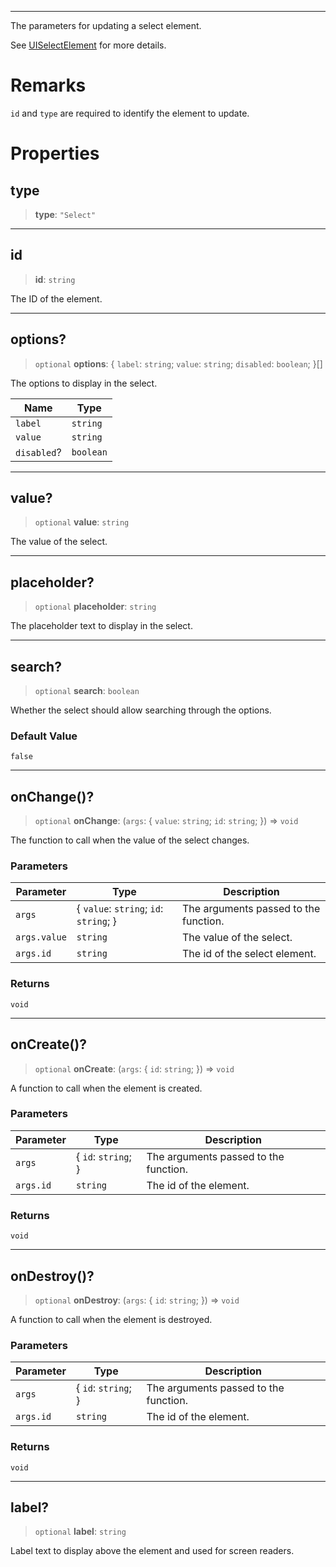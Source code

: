 ***

The parameters for updating a select element.

See [UISelectElement](UISelectElement.md) for more details.

# Remarks

`id` and `type` are required to identify the element to update.

# Properties

## type

> **type**: `"Select"`

***

## id

> **id**: `string`

The ID of the element.

***

## options?

> `optional` **options**: \{ `label`: `string`; `value`: `string`; `disabled`: `boolean`; }\[]

The options to display in the select.

| Name        | Type      |
| ----------- | --------- |
| `label`     | `string`  |
| `value`     | `string`  |
| `disabled`? | `boolean` |

***

## value?

> `optional` **value**: `string`

The value of the select.

***

## placeholder?

> `optional` **placeholder**: `string`

The placeholder text to display in the select.

***

## search?

> `optional` **search**: `boolean`

Whether the select should allow searching through the options.

### Default Value

`false`

***

## onChange()?

> `optional` **onChange**: (`args`: \{ `value`: `string`; `id`: `string`; }) => `void`

The function to call when the value of the select changes.

### Parameters

| Parameter    | Type                                    | Description                           |
| ------------ | --------------------------------------- | ------------------------------------- |
| `args`       | \{ `value`: `string`; `id`: `string`; } | The arguments passed to the function. |
| `args.value` | `string`                                | The value of the select.              |
| `args.id`    | `string`                                | The id of the select element.         |

### Returns

`void`

***

## onCreate()?

> `optional` **onCreate**: (`args`: \{ `id`: `string`; }) => `void`

A function to call when the element is created.

### Parameters

| Parameter | Type                 | Description                           |
| --------- | -------------------- | ------------------------------------- |
| `args`    | \{ `id`: `string`; } | The arguments passed to the function. |
| `args.id` | `string`             | The id of the element.                |

### Returns

`void`

***

## onDestroy()?

> `optional` **onDestroy**: (`args`: \{ `id`: `string`; }) => `void`

A function to call when the element is destroyed.

### Parameters

| Parameter | Type                 | Description                           |
| --------- | -------------------- | ------------------------------------- |
| `args`    | \{ `id`: `string`; } | The arguments passed to the function. |
| `args.id` | `string`             | The id of the element.                |

### Returns

`void`

***

## label?

> `optional` **label**: `string`

Label text to display above the element and used for screen readers.
